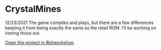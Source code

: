 CrystalMines
=====
12/23/2021 The game compiles and plays, but there are a few differences keeping it from being exactly the same as the retail ROM. I'll be working on ironing those out.

[Open this project in 8bitworkshop](http://8bitworkshop.com/redir.html?platform=nes&githubURL=https%3A%2F%2Fgithub.com%2FEvenball-8bit%2FCrystalMines&file=CrystalMines.s).
